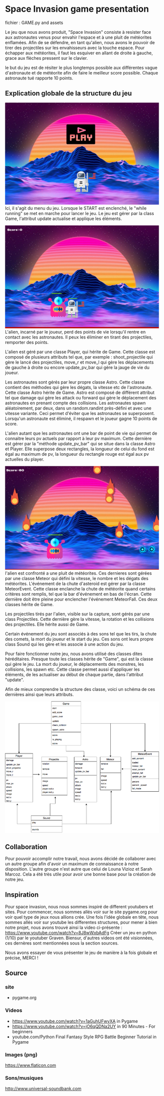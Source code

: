 # Space Invasion game presentation

fichier :  GAME.py and assets

Le jeu que nous avons produit, "Space Invasion" consiste à resister face aux astronautes venus pour envahir l'espace et à une pluit de météorites enflamées. Afin de se défendre, en tant qu'alien, nous avons le pouvoir de tirer des projectiles sur les envahisseurs avec la touche espace. 
Pour échapper aux météorites, il faut les esquiver en allant de droite à gauche, grace aux flèches pressent sur le clavier.

le but du jeu est de résiter le plus longtemps possible aux différentes vague d'astronaute et de météorite afin de faire le meilleur score possible. Chaque astronaute tué rapporte 10 points.

## Explication globale de la structure du jeu
![Below sleeping surface](IMG/IMG_6404.JPG)
Ici, il s'agit du menu du jeu. Lorsque le START est enclenché, le "while running" se met en marche pour lancer le jeu. Le jeu est gérer par la class Game, l'attribut update actualise et applique les éléments. 

![Below sleeping surface](IMG/IMG_6405.JPG)
L'alien, incarné par le joueur, perd des points de vie lorsqu'il rentre en contact avec les astronautes. Il peux les éliminer en tirant des projectiles, remporter des points.

L'alien est géré par une classe Player, qui hérite de Game. Cette classe est composé de plusieurs attributs tel que, par exemple : shoot_projectile qui gère le lancé des projectiles, move_r et move_l qui gère les déplacements de gauche à droite ou encore update_pv_bar qui gère la jauge de vie du joueur.

Les astronautes sont gérés par leur propre classe Astro. Cette classe contient des méthodes qui gère les dégats, la vitesse etc de l'astronaute. Cette classe Astro hérite de Game. Astro est composé de différent attribut tel que damage qui gère les attack ou forward qui gère le déplacement des astronautes en prenant compte des collisions.
Les astronautes spawn aléatoirement, par deux, dans un random.randint près-défini et avec une vitesse variante. Ceci permet d'éviter que les astronautes se superposent. Lorsqu'un astronaute est éliminé, il respawn et le joueur gagne 10 points de score.

L'alien autant que les astronautes ont une bar de point de vie qui permet de connaitre leurs pv actuels par rapport à leur pv maximum. Cette dernière est gérer par la "méthode update_pv_bar" qui se situe dans la classe Astro et Player. Elle superpose deux rectangles, la longueur de celui du fond est égal au maximum de pv, la longueur du rectangle rouge est égal aux pv actuelles du player.

![Below sleeping surface](IMG/IMG_6406.JPG)
l'alien est confronté a une pluit de météorites. Ces dernieres sont gérées par une classe Meteor qui défini la vitesse, le nombre et les dégats des météorites. L'événement de la chute d'asteroid est gérer par la classe MeteorEvent. Cette classe enclanche la chute de météorite quand certains critères sont remplis, tel que la bar d'événement en bas de l'écran. Cette dernière doit être pleine pour enclencher l'événement MeteorFall. Ces deux classes hérite de Game.

Les projectiles tirés par l'alien, visible sur la capture, sont gérés par une class Projectiles. Cette dernière gère la vitesse, la rotation et les collisions des projectiles. Elle hérite aussi de Game.

Certain événement du jeu sont associés à des sons tel que les tirs, la chute des comets, la mort du joueur et le start du jeu.
Ces sons ont leurs propre class Sound qui les gère et les associe à une action du jeu.

Pour faire fonctionner notre jeu, nous avons utilisé des classes dites héréditaires. Presque toute les classes hérite de "Game", qui est la classe qui gère le jeu. La mort du joueur, le déplacements des monstres, les collisions, les spawn etc. Cette classe permet aussi d'appliquer les éléments, de les actualiser au début de chaque partie, dans l'attribut "update".

Afin de mieux comprendre la structure des classe, voici un schéma de ces dernières ainsi que leurs attributs. 

![Below sleeping surface](IMG/diagram.png)

## Collaboration
Pour pouvoir accomplir notre travail, nous avons décidé de collaborer avec un autre groupe afin d'avoir un maximum de connaissance à notre disposition. L'autre groupe n'est autre que celui de Louna Vizioz et Sarah Marcoz. Cela a été très utile pour avoir une bonne base pour la création de notre jeu.
 
## Inspiration
Pour space invasion, nous nous sommes inspiré de different youtubers et sites. Pour commencer, nous sommes allés voir sur le site pygame.org pour voir quel type de jeux nous allions crée. Une fois l'idée globale en tête, nous sommes allés voir sur youtube les differentes structures, pour mener à bien notre projet, nous avons trouvé ainsi la video ci-présente : https://www.youtube.com/watch?v=8J8wWxbAdFg Créer un jeu en python (1/10) par le youtuber Graven.  Biensur, d'autres videos ont été visionnées, ces dernères sont mentionnées sous la section sources.

Nous avons essayer de vous présenter le jeu de manière à la fois globale et précise,
MERCI !


## Source

### site
* pygame.org

### Videos
* https://www.youtube.com/watch?v=1aGuhUFwvXA in Pygame
* https://www.youtube.com/watch?v=jO6qQDNa2UY in 90 Minutes - For beginners
* youtube.com/Python Final Fantasy Style RPG Battle Beginner Tutorial in Pygame

### Images (png)
https://www.flaticon.com

### Sons/musiques
http://www.universal-soundbank.com
